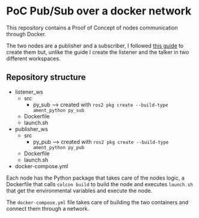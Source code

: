 # PoC Pub/Sub over a docker network
This repository contains a Proof of Concept of nodes communication through Docker.

The two nodes are a publisher and a subscriber, I followed [this guide](https://docs.ros.org/en/galactic/Tutorials/Writing-A-Simple-Py-Publisher-And-Subscriber.html) to create them but, unlike the guide I create the listener and the talker in two different workspaces.

## Repository structure
- listener_ws
    - src
        - py_sub --> created with `ros2 pkg create --build-type ament_python py_sub` 
    - Dockerfile
    - launch.sh
- publisher_ws
    - src
        - py_pub --> created with `ros2 pkg create --build-type ament_python py_pub` 
    - Dockerfile
    - launch.sh
- docker-compose.yml

Each node has the Python package that takes care of the nodes logic, a Dockerfile that calls `colcon build` to build the node and executes `launch.sh` that get the environmental variables and execute the node.

The `docker-compose.yml` file takes care of building the two containers and connect them through a network. 

